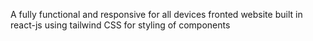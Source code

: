 A fully functional and responsive for all devices fronted website built in react-js using tailwind CSS for styling of components   
